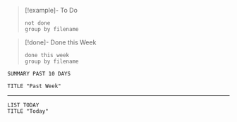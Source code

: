 
>[!example]- To Do
>```tasks
>not done
>group by filename
>```

>[!done]- Done this Week
>```tasks
>done this week
>group by filename
>```

<!-- 
INCLUDE PROJECTS "pv-a1", "pv-auw", "pv-ddca", "pv-pprog"
EXCLUDE PROJECTS "other"
-->

```toggl
SUMMARY PAST 10 DAYS

TITLE "Past Week"
```
___

```toggl
LIST TODAY
TITLE "Today"
```


